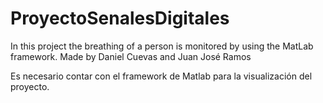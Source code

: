 # ProyectoSenalesDigitales
In this project the breathing of a person is monitored by using the MatLab framework. Made by Daniel Cuevas and Juan José Ramos

Es necesario contar con el framework de Matlab para la visualización del proyecto.
